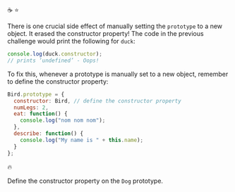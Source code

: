 :coffee: :star:

There is one crucial side effect of manually setting the `prototype` to a new object. It erased the constructor property! The code in the previous challenge would print the following for `duck`:

```js
console.log(duck.constructor);
// prints ‘undefined’ - Oops!
```

To fix this, whenever a prototype is manually set to a new object, remember to define the constructor property:

```js
Bird.prototype = {
  constructor: Bird, // define the constructor property
  numLegs: 2,
  eat: function() {
    console.log("nom nom nom");
  },
  describe: function() {
    console.log("My name is " + this.name);
  }
};
```

:fire:

Define the constructor property on the `Dog` prototype.
